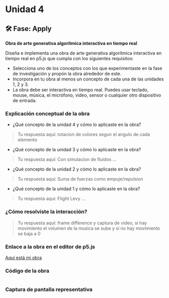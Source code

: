 # Unidad 4


## 🛠 Fase: Apply

**Obra de arte generativa algorítmica interactiva en tiempo real**

Diseña e implementa una obra de arte generativa algorítmica interactiva en tiempo real en p5.js que cumpla con los siguientes requisitos:

- Selecciona uno de los conceptos con los que experimentaste en la fase de investigación y propón la obra alrededor de este.
- Incorpora en tu obra al menos un concepto de cada una de las unidades 1, 2 y 3.
- La obra debe ser interactiva en tiempo real. Puedes usar teclado, mouse, música, el micrófono, video, sensor o cualquier otro dispositivo de entrada.

### Explicación conceptual de la obra

* ¿Qué concepto de la unidad 4 y cómo lo aplicaste en la obra?
> Tu respuesta aquí:
> rotacion de colores segun el angulo de cada elemento

* ¿Qué concepto de la unidad 3 y cómo lo aplicaste en la obra?
> Tu respuesta aquí:
> Con simulacion de fluidos ...

* ¿Qué concepto de la unidad 2 y cómo lo aplicaste en la obra?
> Tu respuesta aquí:
> Suma de fuerzas como empuje/repulsion

* ¿Qué concepto de la unidad 1 y cómo lo aplicaste en la obra?
> Tu respuesta aquí:
> Flight Levy ...

### ¿Cómo resolviste la interacción?
> Tu respuesta aquí:
> frame difference y captura de video, si hay movimiento el volumen de la musica se sube y si no hay movimiento se baja a 0

### Enlace a la obra en el editor de p5.js

[Aquí está mi obra](URL)

### Código de la obra 

``` js

```

### Captura de pantalla representativa










